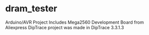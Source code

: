 # dram_tester
Arduino/AVR Project
Includes Mega2560 Development Board from Aliexpress
DipTrace project was made in DipTrace 3.3.1.3
